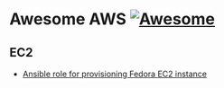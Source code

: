 # Awesome AWS [![Awesome](https://cdn.rawgit.com/sindresorhus/awesome/d7305f38d29fed78fa85652e3a63e154dd8e8829/media/badge.svg)](https://github.com/sindresorhus/awesome)

## EC2

- [Ansible role for provisioning Fedora EC2 instance](https://galaxy.ansible.com/hekonsek/fedora-ec2) 
